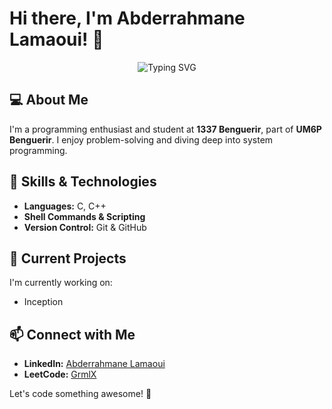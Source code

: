 # Hi there, I'm Abderrahmane Lamaoui! 👋

<p align="center">
  <img src="https://readme-typing-svg.herokuapp.com?font=Fira+Code&weight=500&size=20&pause=1000&color=00FF00&center=true&vCenter=true&width=500&lines=System+Programmer+in+the+Making;C+%7C+C%2B%2B+%7C+Shell;" alt="Typing SVG" />
</p>

## 💻 About Me
I'm a programming enthusiast and student at **1337 Benguerir**, part of **UM6P Benguerir**. I enjoy problem-solving and diving deep into system programming.

## 🚀 Skills & Technologies
- **Languages:** C, C++
- **Shell Commands & Scripting**
- **Version Control:** Git & GitHub

## 🔭 Current Projects
I'm currently working on:
- Inception

## 📫 Connect with Me
- **LinkedIn:** [Abderrahmane Lamaoui](https://www.linkedin.com/in/abderrahmane-lamaoui-10b5a430a)
- **LeetCode:** [GrmlX](https://leetcode.com/u/GrmlX/)

Let's code something awesome! 🚀
